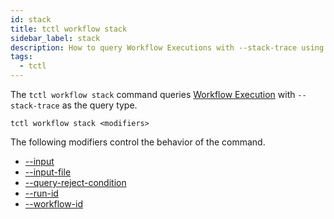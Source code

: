 ```yaml
---
id: stack
title: tctl workflow stack
sidebar_label: stack
description: How to query Workflow Executions with --stack-trace using tctl.
tags:
  - tctl
---
```


The `tctl workflow stack` command queries [Workflow Execution](/concepts/what-is-a-workflow-execution) with `--stack-trace` as the query type.

`tctl workflow stack <modifiers>`

The following modifiers control the behavior of the command.

- [--input](/tctl/modifiers#--input)
- [--input-file](/tctl/modifiers#--input-file)
- [--query-reject-condition](/tctl/modifiers#--query-reject-condition)
- [--run-id](/tctl/modifiers#--run-id)
- [--workflow-id](/tctl/modifiers#--workflow-id)
